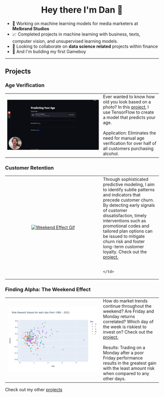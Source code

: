 <h1 align="center">Hey there I'm Dan 👋</h1>

<!--
**danp0kes/danp0kes** is a ✨ _special_ ✨ repository because its `README.md` (this file) appears on your GitHub profile.

Here are some ideas to get you started:
-->

- 🔭 Working on machine learning models for media marketers at **Melbrand Studios** <!--- 🌱 Currently learning **** -->
- 📈 Completed projects in machine learning with business, texts, computer vision, and unsupervised learning models.
- 👯 Looking to collaborate on **data science related** projects within finance
- 🤞 And I'm building my first Gameboy

---

<h2 align='left'> Projects </h2>

<h3 align='left'> Age Verification </h3>

<table>
  <tr>
    <td align="center" width="300">
      <a href="https://www.loom.com/share/0479696709ec4e639a444299bf855180" target="_blank">
        <img src="gifs/predict-age.gif" alt="Predict Age Gif" width="300">
      </a>
    </td>
    <td>Ever wanted to know how old you look based on a photo? In this <a href="https://github.com/danp0kes/age-predictor" target="_blank">project</a>, I use TensorFlow to create a model that predicts your age. <br><br>
    Application: Eliminates the need for manual age verification for over half of all customers purchasing alcohol.
    </td>
  </tr>
</table>

<h3 align='left'> Customer Retention </h3>

<table>
  <tr>
    <td align="center" width="300">
      <a href="https://github.com/danp0kes/triple-ten-projects/tree/main/projects/final-project" target="_blank">
        <img src="churn.png" alt="Weekend Effect Gif" width="300">
      </a>
    </td>
    <td>Through sophisticated predictive modeling, I aim to identify subtle patterns and indicators that precede customer churn. By detecting early signals of customer dissatisfaction, timely interventions such as promotional codes and tailored plan options can be issued to mitigate churn risk and foster long-term customer loyalty. Check out the  <a href="https://github.com/danp0kes/triple-ten-projects/tree/main/projects/final-project" target="_blank">project.</a> <br><br>

    </td>
  </tr>
</table>

<h3 align='left'> Finding Alpha: The Weekend Effect </h3>

<table>
  <tr>
    <td align="center" width="300">
      <a href="https://github.com/danp0kes/monday-effect" target="_blank">
        <img src="gifs/weekend-effect.gif" alt="Weekend Effect Gif" width="300">
      </a>
    </td>
    <td>How do market trends continue throughout the weekend? Are Friday and Monday returns correlated? Which day of the week is riskiest to invest on? Check out the <a href="https://github.com/danp0kes/monday-effect" target="_blank">project.</a> <br><br>
    Results: Trading on a Monday after a poor Friday performance results in the greatest gain with the least amount risk when compared to any other days.
    </td>
  </tr>
</table>

Check out my other [projects](https://github.com/danp0kes/triple-ten-projects)
